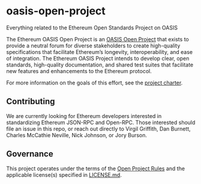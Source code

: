 # oasis-open-project
Everything related to the Ethereum Open Standards Project on OASIS

The Ethereum OASIS Open Project is an [OASIS Open Project](http://oasis-open-projects.org/) that exists to provide a neutral forum for diverse stakeholders to create high-quality specifications that facilitate Ethereum’s longevity, interoperability, and ease of integration. The Ethereum OASIS Project intends to develop clear, open standards, high-quality documentation, and shared test suites that facilitate new features and enhancements to the Ethereum protocol.

For more information on the goals of this effort, see the [project charter](./PROJECT_CHARTER.md). 

## Contributing
We are currently looking for Ethereum developers interested in standardizing Ethereum JSON-RPC and Open-RPC. Those interested should file an issue in this repo, or reach out directly to Virgil Griffith, Dan Burnett, Charles McCathie Neville, Nick Johnson, or Jory Burson.

## Governance
This project operates under the terms of the [Open Project Rules](https://github.com/oasis-open-projects/documentation/blob/master/board-docs/open-projects-rules.md) and the applicable license(s) specified in [LICENSE.md](./LICENSE).
